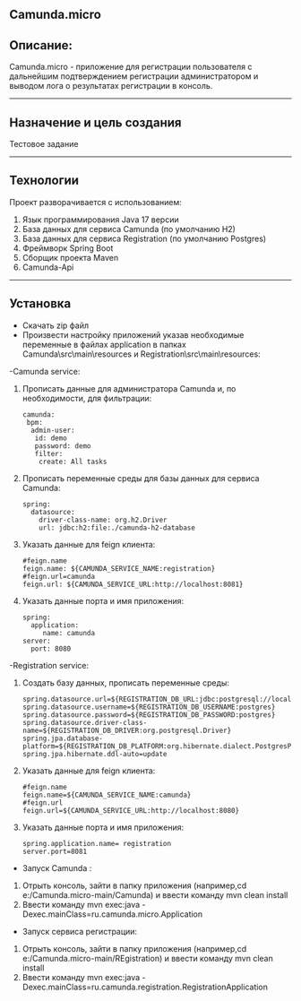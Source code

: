Camunda.micro
---------
Описание:
---------
Camunda.micro - приложение для регистрации пользователя с
дальнейшим подтверждением регистрации администратором и выводом лога о
результатах регистрации в консоль.

---------
Назначение и цель создания
---------
Тестовое задание

----
Технологии
------
Проект разворачивается с использованием:
1. Язык программирования Java 17 версии
2. База данных для сервиса Camunda (по умолчанию H2)
3. База данных для сервиса Registration (по умолчанию Postgres)
4. Фреймворк Spring Boot
5. Сборщик проекта Maven
6. Camunda-Api


----
Установка
------

- Скачать zip файл
- Произвести настройку приложений указав необходимые переменные в файлах application в папках Camunda\src\main\resources и Registration\src\main\resources:

-Camunda service:

1. Прописать данные для администратора Camunda и, по необходимости, для фильтрации:
    ```
   camunda:
     bpm:
      admin-user:
       id: demo
       password: demo
       filter:
        create: All tasks
    ```
2. Прописать переменные среды для базы данных для сервиса Camunda:
   ```
   spring:
     datasource:
       driver-class-name: org.h2.Driver
       url: jdbc:h2:file:./camunda-h2-database

   ```
3. Указать данные для feign клиента:
   ```
   #feign.name
   feign.name: ${CAMUNDA_SERVICE_NAME:registration}
   #feign.url=camunda
   feign.url: ${CAMUNDA_SERVICE_URL:http://localhost:8081}
   ```
4. Указать данные порта и имя приложения:
      ```
   spring:
        application:
           name: camunda
   server:
        port: 8080
      ```



-Registration service:
1. Создать базу данных, прописать переменные среды:
   ```
   spring.datasource.url=${REGISTRATION_DB_URL:jdbc:postgresql://localhost:5432/user_registration}
   spring.datasource.username=${REGISTRATION_DB_USERNAME:postgres}
   spring.datasource.password=${REGISTRATION_DB_PASSWORD:postgres}
   spring.datasource.driver-class-name=${REGISTRATION_DB_DRIVER:org.postgresql.Driver}
   spring.jpa.database-platform=${REGISTRATION_DB_PLATFORM:org.hibernate.dialect.PostgresPlusDialect}
   spring.jpa.hibernate.ddl-auto=update
   ```
2. Указать данные для feign клиента:
   ```
   #feign.name
   feign.name=${CAMUNDA_SERVICE_NAME:camunda}
   #feign.url
   feign.url=${CAMUNDA_SERVICE_URL:http://localhost:8080}
   ```
3. Указать данные порта и имя приложения:
   ```
   spring.application.name= registration
   server.port=8081
   ```
- Запуск Camunda : 
1. Отрыть консоль, зайти в папку приложения (например,cd e:/Camunda.micro-main/Camunda) и ввести команду mvn clean install
2. Ввести команду mvn exec:java -Dexec.mainClass=ru.camunda.micro.Application 
- Запуск сервиса регистрации:
1. Отрыть консоль, зайти в папку приложения (например,cd e:/Camunda.micro-main/REgistration) и ввести команду mvn clean install
2. Ввести команду mvn exec:java -Dexec.mainClass=ru.camunda.registration.RegistrationApplication 
   


        
    







